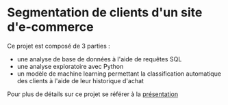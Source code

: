 # Segmentation de clients d'un site d'e-commerce

Ce projet est composé de 3 parties : 
- une analyse de base de données à l'aide de requêtes SQL
- une analyse exploratoire avec Python
- un modèle de machine learning permettant la classification automatique des clients à l'aide de leur historique d'achat

Pour plus de détails sur ce projet se référer à la [présentation](/Rapacki_Julien_5_presentation_042024.pdf)
  

